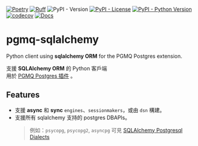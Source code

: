 [![Poetry](https://img.shields.io/endpoint?url=https://python-poetry.org/badge/v0.json)](https://python-poetry.org/)
[![Ruff](https://img.shields.io/endpoint?url=https://raw.githubusercontent.com/astral-sh/ruff/main/assets/badge/v2.json)](https://github.com/astral-sh/ruff)
![PyPI - Version](https://img.shields.io/pypi/v/pgmq-sqlalchemy)
[![PyPI - License](https://img.shields.io/pypi/l/pgmq-sqlalchemy.svg)](https://github.com/pgmq-sqlalchemy/pgmq-sqlalchemy-python/blob/main/LICENSE)
[![PyPI - Python Version](https://img.shields.io/pypi/pyversions/pgmq-sqlalchemy.svg)](https://pypi.python.org/pypi/pgmq-sqlalchemy)
[![codecov](https://codecov.io/gh/jason810496/pgmq-sqlalchemy/graph/badge.svg?token=C5ZVZCW7TE)](https://codecov.io/gh/jason810496/pgmq-sqlalchemy)
[![Docs](https://readthedocs.org/projects/pgmq-sqlalchemy-python/badge/?version=latest)](http://pgmq-sqlalchemy-python.readthedocs.io/en/latest/?badge=latest)

# pgmq-sqlalchemy

Python client using **sqlalchemy ORM** for the PGMQ Postgres extension.

支援 **SQLAlchemy ORM** 的 Python 客戶端 <br>
用於 [PGMQ Postgres 插件](https://github.com/tembo-io/pgmq) 。

## Features

- 支援 **async** 和 **sync** `engines`、`sessionmakers`，或由 `dsn` 構建。
- 支援所有 sqlalchemy 支持的 postgres DBAPIs。
    > 例如：`psycopg`, `psycopg2`, `asyncpg`
    > 可見 [SQLAlchemy Postgresql Dialects](https://docs.sqlalhttps://docs.sqlalchemy.org/en/20/dialects/postgresql.html)


